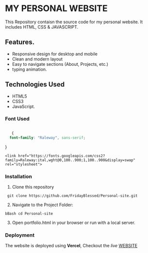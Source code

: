 # MY PERSONAL WEBSITE

This Repository contaisn the source code for my personal website. It includes HTML, CSS & JAVASCRIPT.

## Features.

 - Responsive design for desktop and mobile
  - Clean and modern layout
  - Easy to navigate sections (About, Projects, etc.)
  - typing animation.

  ## Technologies Used
  - HTML5
  - CSS3
  - JavaScript.

  ### Font Used

  ```Css  

     {
    font-family: "Raleway", sans-serif;
```
} 

``` <link href="https://fonts.googleapis.com/css2?family=Raleway:ital,wght@0,100..900;1,100..900&display=swap" rel="stylesheet"> ```

  ### Installation
  1. Clone this repository

  ``` git clone https://github.com/FridayBlessed/Personal-site.git```

  2. Navigate to the Project Folder:

   
    bBash cd Personal-site
      
   3. Open portfolio.html in your browser or run with a local server.

   ### Deployment

   The website is deployed using **Vercel**, Checkout the _live_ [WEBSITE](https://personal-site-ten-flax-25.vercel.app/)
  
